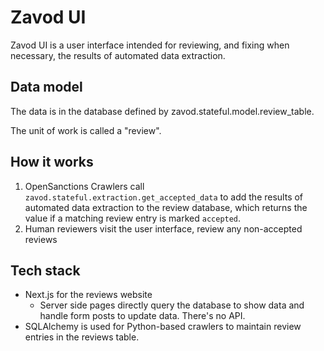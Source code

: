 # Zavod UI

Zavod UI is a user interface intended for reviewing, and fixing when necessary, the results of automated data extraction.

## Data model

The data is in the database defined by zavod.stateful.model.review_table.

The unit of work is called a "review".


## How it works

1. OpenSanctions Crawlers call `zavod.stateful.extraction.get_accepted_data` to add the results of automated data extraction to the review database, which returns the value if a matching review entry is marked `accepted`.
2. Human reviewers visit the user interface, review any non-accepted reviews

## Tech stack

- Next.js for the reviews website
  - Server side pages directly query the database to show data and handle form posts to update data. There's no API.
- SQLAlchemy is used for Python-based crawlers to maintain review entries in the reviews table.
